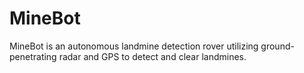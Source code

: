 # MineBot
MineBot is an autonomous landmine detection rover utilizing ground-penetrating radar and GPS to detect and clear landmines.
